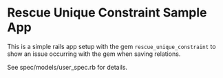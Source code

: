 # Rescue Unique Constraint Sample App

This is a simple rails app setup with the gem `rescue_unique_constraint`
to show an issue occurring with the gem when saving relations.

See spec/models/user_spec.rb for details.
